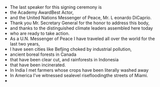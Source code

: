 - The last speaker for this signing ceremony is
- the Academy AwardBest Actor,
- and the United Nations Messenger of Peace, Mr. L eonardo DiCaprio.
- Thank you Mr. Secretary General for the honor to address this body,
- and thanks to the distinguished climate leaders assembled here today
- who are ready to take action.
- As a U.N. Messenger of Peace I have traveled all over the world for the last two years,
- I have seen cities like Befjing choked by industrial pollution,
- ancient boreal forests in Canada
- that have been clear cut, and rainforests in Indonesia
- that have been incinerated.
- In India I met farmers whose crops have been literally washed away
- In America I've witnessed sealevel risefloodingthe streets of Miami.
-